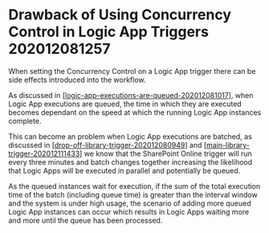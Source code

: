 # Drawback of Using Concurrency Control in Logic App Triggers 202012081257

When setting the Concurrency Control on a Logic App trigger there can be side effects introduced into the workflow.

As discussed in [[logic-app-executions-are-queued-202012081017]], when Logic App executions are queued, the time in which they are executed becomes dependant on the speed at which the running Logic App instances complete.

This can become an problem when Logic App executions are batched, as discussed in [[drop-off-library-trigger-202012080949]] and [[main-library-trigger-202012111433]] we know that the SharePoint Online trigger will run every three minutes and batch changes together increasing the likelihood that Logic Apps will be executed in parallel and potentially be queued.

As the queued instances wait for execution, if the sum of the total execution time of the batch (including queue time) is greater than the interval window and the system is under high usage, the scenario of adding more queued Logic App instances can occur which results in Logic Apps waiting more and more until the queue has been processed.

[//begin]: # "Autogenerated link references for markdown compatibility"
[logic-app-executions-are-queued-202012081017]: logic-app-executions-are-queued-202012081017 "Logic App Executions Are Queued 202012081017"
[drop-off-library-trigger-202012080949]: drop-off-library-trigger-202012080949 "Drop Off Library Trigger 202012080949"
[main-library-trigger-202012111433]: main-library-trigger-202012111433 "Main Library Trigger 202012111433"
[//end]: # "Autogenerated link references"